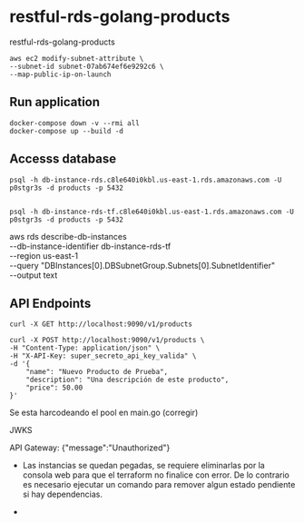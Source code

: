 # restful-rds-golang-products

restful-rds-golang-products

    aws ec2 modify-subnet-attribute \
    --subnet-id subnet-07ab674ef6e9292c6 \
    --map-public-ip-on-launch


## Run application

    docker-compose down -v --rmi all
    docker-compose up --build -d


## Accesss database

    psql -h db-instance-rds.c8le640i0kbl.us-east-1.rds.amazonaws.com -U p0stgr3s -d products -p 5432


    psql -h db-instance-rds-tf.c8le640i0kbl.us-east-1.rds.amazonaws.com -U p0stgr3s -d products -p 5432



aws rds describe-db-instances \
    --db-instance-identifier db-instance-rds-tf \
    --region us-east-1 \
    --query "DBInstances[0].DBSubnetGroup.Subnets[0].SubnetIdentifier" \
    --output text


## API Endpoints

    curl -X GET http://localhost:9090/v1/products

    curl -X POST http://localhost:9090/v1/products \
    -H "Content-Type: application/json" \
    -H "X-API-Key: super_secreto_api_key_valida" \
    -d '{
        "name": "Nuevo Producto de Prueba",
        "description": "Una descripción de este producto",
        "price": 50.00
    }'




Se esta harcodeando el pool en main.go (corregir)

JWKS

API Gateway: {"message":"Unauthorized"}

- Las instancias se quedan pegadas, se requiere eliminarlas por la consola web para que el terraform no finalice con error. De lo contrario es necesario ejecutar un comando para remover algun estado pendiente si hay dependencias.

- 

